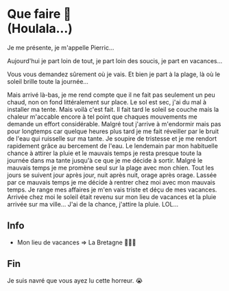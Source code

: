 # Que faire 🦧</br>  (Houlala...)


Je me présente, je m'appelle Pierric... 

Aujourd'hui je part loin de tout, je part loin des soucis, je part en vacances...

Vous vous demandez sûrement où je vais. Et bien je part à la plage, là où le soleil brille toute la journée... 
 
Mais arrivé là-bas, je me rend compte que il ne fait pas seulement un peu chaud, non on fond littéralement sur place. Le sol est sec, j'ai du mal à installer ma tente. Mais voilà c'est fait. Il fait tard le soleil se couche mais la chaleur m'accable encore à tel point que chaques mouvements me demande un effort considérable. Malgré tout j'arrive à m'endormir mais pas pour longtemps car quelque heures plus tard je me fait réveiller par le bruit de l'eau qui ruisselle sur ma tante. Je soupire de tristesse et je me rendort rapidement grâce au bercement de l'eau. Le lendemain par mon habituelle chance à attirer la pluie et le mauvais temps je resta presque toute la journée dans ma tante jusqu'à ce que je me décide à sortir. Malgré le mauvais temps je me promène seul sur la plage avec mon chien. Tout les jours se suivent jour après jour, nuit après nuit, orage après orage. Lassée par ce mauvais temps je me décide à rentrer chez moi avec mon mauvais temps. Je range mes affaires je m'en vais triste et déçu de mes vacances. Arrivée chez moi le soleil était revenu sur mon lieu de vacances et la pluie arrivée sur ma ville... J'ai de la chance, j'attire la pluie. LOL... 

## Info
- Mon lieu de vacances => La Bretagne 🧨🇨🇵

## Fin
Je suis navré que vous ayez lu cette horreur. 😭
 
